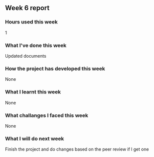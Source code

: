 ## Week 6 report

### Hours used this week
1

### What I've done this week
Updated documents

### How the project has developed this week
None 

### What I learnt this week
None

### What challanges I faced this week
None

### What I will do next week
Finish the project and do changes based on the peer review if I get one

